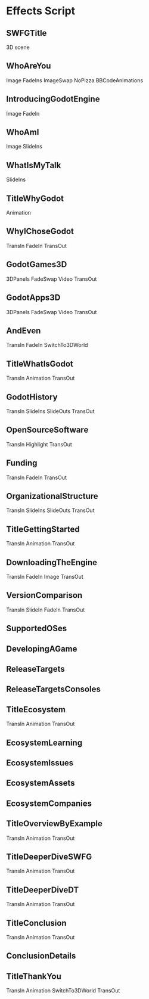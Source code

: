 # Effects Script

## SWFGTitle
3D scene

## WhoAreYou
Image
FadeIns
ImageSwap
NoPizza
BBCodeAnimations

## IntroducingGodotEngine
Image
FadeIn

## WhoAmI
Image
SlideIns

## WhatIsMyTalk
SlideIns

## TitleWhyGodot
Animation

## WhyIChoseGodot
TransIn
FadeIn
TransOut

## GodotGames3D
3DPanels
FadeSwap
Video
TransOut

## GodotApps3D
3DPanels
FadeSwap
Video
TransOut

## AndEven
TransIn
FadeIn
SwitchTo3DWorld

## TitleWhatIsGodot
TransIn
Animation
TransOut

## GodotHistory
TransIn
SlideIns
SlideOuts
TransOut

## OpenSourceSoftware
TransIn
Highlight
TransOut

## Funding
TransIn
FadeIn
TransOut

## OrganizationalStructure
TransIn
SlideIns
SlideOuts
TransOut

## TitleGettingStarted
TransIn
Animation
TransOut

## DownloadingTheEngine
TransIn
FadeIn
Image
TransOut

## VersionComparison
TransIn
SlideIn
FadeIn
TransOut

## SupportedOSes

## DevelopingAGame

## ReleaseTargets

## ReleaseTargetsConsoles

## TitleEcosystem
TransIn
Animation
TransOut

## EcosystemLearning

## EcosystemIssues

## EcosystemAssets

## EcosystemCompanies

## TitleOverviewByExample
TransIn
Animation
TransOut

## TitleDeeperDiveSWFG
TransIn
Animation
TransOut

## TitleDeeperDiveDT
TransIn
Animation
TransOut

## TitleConclusion
TransIn
Animation
TransOut

## ConclusionDetails

## TitleThankYou
TransIn
Animation
SwitchTo3DWorld
TransOut
